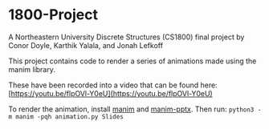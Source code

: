 # 1800-Project

A Northeastern University Discrete Structures (CS1800) final project by Conor Doyle, Karthik Yalala, and Jonah Lefkoff

This project contains code to render a series of animations made using the manim library. 

These have been recorded into a video that can be found here: [https://youtu.be/flpOVl-Y0eU](https://youtu.be/flpOVl-Y0eU)

To render the animation, install [manim](https://github.com/manimCommunity/manim) and [manim-pptx](https://github.com/yoshiask/manim-pptx). Then run: `python3 -m manim -pqh animation.py Slides`
